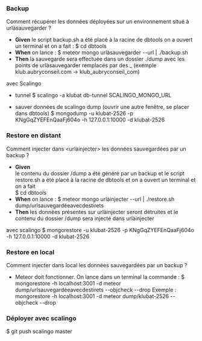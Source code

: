 ### Backup
Comment récupérer les données déployées sur un environnement situé à urlàsauvegarder ?
- **Given** le script backup.sh a été placé à la racine de dbtools on a ouvert un terminal et on a fait :
$ cd dbtools
- **When** on lance :
$ meteor mongo urlàsauvegarder --url | ./backup.sh
- **Then** la sauvegarde sera effectuée dans un dossier ./dump avec les points de urlàsauvegarder remplacés par des _ (exemple klub.aubryconseil.com -> klub_aubryconseil_com)

avec Scalingo
- tunnel
$ scalingo -a klubat db-tunnel SCALINGO_MONGO_URL

- sauver données de scalingo dump (ouvrir une autre fenêtre, se placer dans dbtools)
$ mongodump -u klubat-2526 -p KNgGqZYEFEnQaaFj604o -h 127.0.0.1:10000 -d klubat-2526

### Restore en distant
Comment injecter dans <urlàinjecter> les données sauvegardées par un backup ?
- **Given**  
le contenu du dossier /dump a été généré par un backup et le script restore.sh a été placé à la racine de dbtools et on a ouvert un terminal et on a fait  
$ cd dbtools
- **When** on lance :
$ meteor mongo urlàinjecter --url | ./restore.sh dump/urlsauvegardéeavecdestirets
- **Then**
les données présentes sur urlàinjecter seront détruites et le contenu du dossier /dump sera injecté dans urlàinjecter

avec scalingo
$ mongorestore -u klubat-2526 -p KNgGqZYEFEnQaaFj604o -h 127.0.0.1:10000 -d klubat-2526 <dump directory>

### Restore en local
Comment injecter dans local les données sauvegardées par un backup ?
- Meteor doit fonctionner. On lance dans un terminal la commande :
$ mongorestore -h localhost:3001 -d meteor dump/urlsauvegardéeavecdestirets --objcheck --drop
Exemple :
mongorestore -h localhost:3001 -d meteor dump/klubat-2526 --objcheck --drop

### Déployer avec scalingo
$ git push scalingo master
